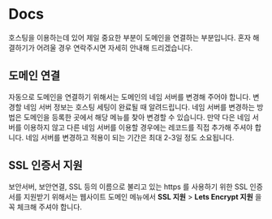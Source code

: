 # Docs

호스팅을 이용하는데 있어 제일 중요한 부분이 도메인을 연결하는 부분입니다. 혼자 해결하기가 어려울 경우 연락주시면 자세히 안내해 드리겠습니다.

## 도메인 연결

자동으로 도메인을 연결하기 위해서는 도메인의 네임 서버를 변경해 주어야 합니다. 변경할 네임 서버 정보는 호스팅 세팅이 완료될 때 알려드립니다. 네임 서버를 변경하는 방법은 도메인을 등록한 곳에서 해당 메뉴를 찾아 변경할 수 있습니다. 만약 다은 네임 서버를 이용하지 않고 다른 네임 서버를 이용할 경우에는 레코드를 직접 추가해 주셔야 합니다. 네임 서버를 변경하고 적용이 되는 기간은 최대 2-3일 정도 소요됩니다.

## SSL 인증서 지원

보안서버, 보안연결, SSL 등의 이름으로 불리고 있는 https 를 사용하기 위한 SSL 인증서를 지원받기 위해서는 웹사이트 도메인 메뉴에서 __SSL 지원__ > __Lets Encrypt 지원__ 을 꼭 체크해 주셔야 합니다.